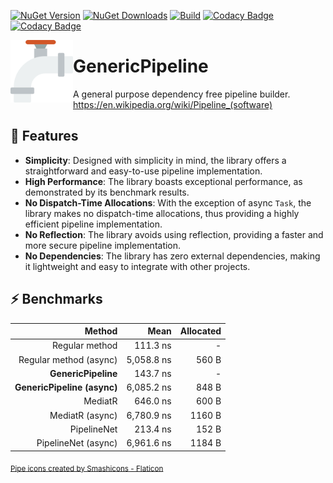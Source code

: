 [![NuGet Version](https://img.shields.io/nuget/v/GenericPipeline?label=NuGet)](https://www.nuget.org/packages/GenericPipeline/)
[![NuGet Downloads](https://img.shields.io/nuget/dt/GenericPipeline?label=Downloads)](https://www.nuget.org/packages/GenericPipeline/)
[![Build](https://github.com/lawrence-laz/generic-pipeline/workflows/Build/badge.svg)](https://github.com/lawrence-laz/generic-pipeline/actions?query=workflow%3ABuild)
[![Codacy Badge](https://app.codacy.com/project/badge/Grade/dd3ad618de8541a88ab111e260733a6f)](https://www.codacy.com/gh/lawrence-laz/generic-pipeline/dashboard?utm_source=github.com&amp;utm_medium=referral&amp;utm_content=lawrence-laz/generic-pipeline&amp;utm_campaign=Badge_Grade)
[![Codacy Badge](https://app.codacy.com/project/badge/Coverage/dd3ad618de8541a88ab111e260733a6f)](https://www.codacy.com/gh/lawrence-laz/generic-pipeline/dashboard?utm_source=github.com&utm_medium=referral&utm_content=lawrence-laz/generic-pipeline&utm_campaign=Badge_Coverage)

<img align="left" width="100" height="100" src="images/icon.png">

# GenericPipeline

A general purpose dependency free pipeline builder.
https://en.wikipedia.org/wiki/Pipeline_(software)

## 🌟 Features
- **Simplicity**: Designed with simplicity in mind, the library offers a straightforward and easy-to-use pipeline implementation.
- **High Performance**: The library boasts exceptional performance, as demonstrated by its benchmark results.
- **No Dispatch-Time Allocations**: With the exception of async `Task`, the library makes no dispatch-time allocations, thus providing a highly efficient pipeline implementation.
- **No Reflection**: The library avoids using reflection, providing a faster and more secure pipeline implementation.
- **No Dependencies**: The library has zero external dependencies, making it lightweight and easy to integrate with other projects.

## ⚡️ Benchmarks
|                 Method  |       Mean | Allocated |
|------------------------:|-----------:|----------:|
|          Regular method |   111.3 ns |         - |
|  Regular method (async) | 5,058.8 ns |     560 B |
|         **GenericPipeline** |   143.7 ns |         - |
| **GenericPipeline (async)** | 6,085.2 ns |     848 B |
|                 MediatR |   646.0 ns |     600 B |
|         MediatR (async) | 6,780.9 ns |    1160 B |
|             PipelineNet |   213.4 ns |     152 B |
|     PipelineNet (async) | 6,961.6 ns |    1184 B |
 
<sub>
<a href="https://www.flaticon.com/free-icons/pipe" title="pipe icons">Pipe icons created by Smashicons - Flaticon</a>
</sub>

